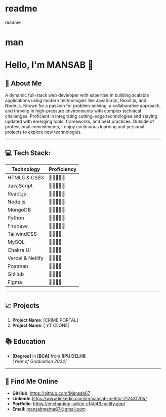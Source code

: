 # readme
readme
# man
# Hello, I'm MANSAB 👋

## 👤 About Me
A dynamic full-stack web developer with expertise in building scalable applications using modern technologies like JavaScript, React.js, and Node.js. Known for a passion for problem-solving, a collaborative approach, and thriving in high-pressure environments with complex technical challenges. Proficient in integrating cutting-edge technologies and staying updated with emerging tools, frameworks, and best practices. Outside of professional commitments, I enjoy continuous learning and personal projects to explore new technologies.

---

## 💻 Tech Stack:

| Technology      | Proficiency |
|------------------|-------------|
| HTML5 & CSS3     | 🌟🌟🌟🌟🌟 |
| JavaScript       | 🌟🌟🌟🌟🌟 |
| React.js         | 🌟🌟🌟🌟🌟 |
| Node.js          | 🌟🌟🌟🌟🌟 |
| MongoDB          | 🌟🌟🌟🌟🌟 |
| Python           | 🌟🌟🌟🌟🌟 |
| Firebase         | 🌟🌟🌟🌟🌟 |
| TailwindCSS      | 🌟🌟🌟🌟 |
| MySQL            | 🌟🌟🌟🌟 |
| Chakra UI        | 🌟🌟🌟🌟 |
| Vercel & Netlify | 🌟🌟🌟🌟 |
| Postman          | 🌟🌟🌟🌟 |
| GitHub           | 🌟🌟🌟🌟 |
| Figma            | 🌟🌟🌟🌟 |

---

## 📈 Projects
1. **Project Name**: [CRIME PORTAL]
2. **Project Name**: [ YT CLONE]



## 📚 Education
- **[Degree]** in **[BCA]** from **[IPU DELHI]**  
  _[Year of Graduation 2024]_  

---

## 🔎 Find Me Online
- **GitHub**: https://github.com/Mansab67
- **LinkedIn**:https://www.linkedin.com/in/mansab-mehto-212431295/
- **Portfolio**: https://enchanting-selkie-c14d46.netlify.app/
- **Email**: mansabmehta67@gmail.com

